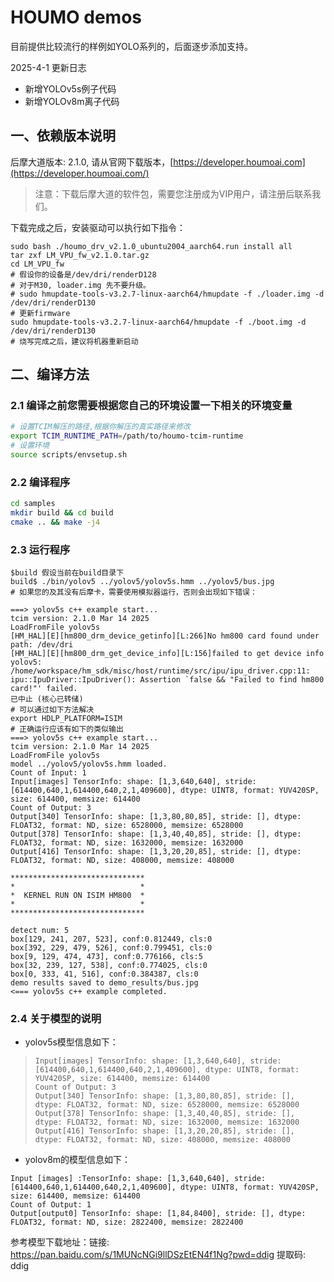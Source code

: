 # HOUMO demos

目前提供比较流行的样例如YOLO系列的，后面逐步添加支持。

2025-4-1 更新日志

*   新增YOLOv5s例子代码
*   新增YOLOv8m离子代码

## 一、依赖版本说明

后摩大道版本: 2.1.0, 请从官网下载版本，[https://developer.houmoai.com](https://developer.houmoai.com/)

> 注意：下载后摩大道的软件包，需要您注册成为VIP用户，请注册后联系我们。

下载完成之后，安装驱动可以执行如下指令：

```shell
sudo bash ./houmo_drv_v2.1.0_ubuntu2004_aarch64.run install all 
tar zxf LM_VPU_fw_v2.1.0.tar.gz 
cd LM_VPU_fw 
# 假设你的设备是/dev/dri/renderD128​
# 对于M30, loader.img 先不要升级。
# sudo hmupdate-tools-v3.2.7-linux-aarch64/hmupdate -f ./loader.img -d /dev/dri/renderD130
# 更新firmware​
sudo hmupdate-tools-v3.2.7-linux-aarch64/hmupdate -f ./boot.img -d /dev/dri/renderD130
# 烧写完成之后，建议将机器重新启动
```



## 二、编译方法

### 2.1 编译之前您需要根据您自己的环境设置一下相关的环境变量

```bash
# 设置TCIM解压的路径,根据你解压的真实路径来修改
export TCIM_RUNTIME_PATH=/path/to/houmo-tcim-runtime
# 设置环境
source scripts/envsetup.sh
```

### 2.2 编译程序

```bash
cd samples
mkdir build && cd build
cmake .. && make -j4
```

### 2.3 运行程序

    $build 假设当前在build目录下
    build$ ./bin/yolov5 ../yolov5/yolov5s.hmm ../yolov5/bus.jpg 
    # 如果您的及其没有后摩卡，需要使用模拟器运行，否则会出现如下错误：

    ===> yolov5s c++ example start...
    tcim version: 2.1.0 Mar 14 2025
    LoadFromFile yolov5s
    [HM_HAL][E][hm800_drm_device_getinfo][L:266]No hm800 card found under path: /dev/dri
    [HM_HAL][E][hm800_drm_get_device_info][L:156]failed to get device info
    yolov5: /home/workspace/hm_sdk/misc/host/runtime/src/ipu/ipu_driver.cpp:11: ipu::IpuDriver::IpuDriver(): Assertion `false && "Failed to find hm800 card!"' failed.
    已中止 (核心已转储)
    # 可以通过如下方法解决
    export HDLP_PLATFORM=ISIM
    # 正确运行应该有如下的类似输出
    ===> yolov5s c++ example start...
    tcim version: 2.1.0 Mar 14 2025
    LoadFromFile yolov5s
    model ../yolov5/yolov5s.hmm loaded.
    Count of Input: 1
    Input[images] TensorInfo: shape: [1,3,640,640], stride: [614400,640,1,614400,640,2,1,409600], dtype: UINT8, format: YUV420SP, size: 614400, memsize: 614400
    Count of Output: 3
    Output[340] TensorInfo: shape: [1,3,80,80,85], stride: [], dtype: FLOAT32, format: ND, size: 6528000, memsize: 6528000
    Output[378] TensorInfo: shape: [1,3,40,40,85], stride: [], dtype: FLOAT32, format: ND, size: 1632000, memsize: 1632000
    Output[416] TensorInfo: shape: [1,3,20,20,85], stride: [], dtype: FLOAT32, format: ND, size: 408000, memsize: 408000

    ******************************
    *                            *
    *  KERNEL RUN ON ISIM HM800  *
    *                            *
    ******************************

    detect num: 5
    box[129, 241, 207, 523], conf:0.812449, cls:0
    box[392, 229, 479, 526], conf:0.799451, cls:0
    box[9, 129, 474, 473], conf:0.776166, cls:5
    box[32, 239, 127, 538], conf:0.774025, cls:0
    box[0, 333, 41, 516], conf:0.384387, cls:0
    demo results saved to demo_results/bus.jpg
    <=== yolov5s c++ example completed.

### 2.4 关于模型的说明

*   yolov5s模型信息如下：

> ```shell
> Input[images] TensorInfo: shape: [1,3,640,640], stride: [614400,640,1,614400,640,2,1,409600], dtype: UINT8, format: YUV420SP, size: 614400, memsize: 614400
> Count of Output: 3
> Output[340] TensorInfo: shape: [1,3,80,80,85], stride: [], dtype: FLOAT32, format: ND, size: 6528000, memsize: 6528000
> Output[378] TensorInfo: shape: [1,3,40,40,85], stride: [], dtype: FLOAT32, format: ND, size: 1632000, memsize: 1632000
> Output[416] TensorInfo: shape: [1,3,20,20,85], stride: [], dtype: FLOAT32, format: ND, size: 408000, memsize: 408000
> ```

*   yolov8m的模型信息如下：

```shell
Input [images] :TensorInfo: shape: [1,3,640,640], stride: [614400,640,1,614400,640,2,1,409600], dtype: UINT8, format: YUV420SP, size: 614400, memsize: 614400
Count of Output: 1
Output[output0] TensorInfo: shape: [1,84,8400], stride: [], dtype: FLOAT32, format: ND, size: 2822400, memsize: 2822400
```
参考模型下载地址：链接: https://pan.baidu.com/s/1MUNcNGi9llDSzEtEN4f1Ng?pwd=ddig 提取码: ddig 


